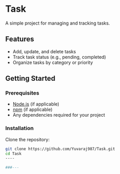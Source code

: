 # Task

A simple project for managing and tracking tasks.

## Features

- Add, update, and delete tasks
- Track task status (e.g., pending, completed)
- Organize tasks by category or priority

## Getting Started

### Prerequisites

- [Node.js](https://nodejs.org/) (if applicable)
- [npm](https://www.npmjs.com/) (if applicable)
- Any dependencies required for your project

### Installation

Clone the repository:
```bash
git clone https://github.com/Yuvaraj987/Task.git
cd Task
----

###---
